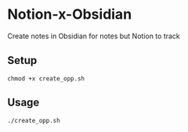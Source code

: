 # Notion-x-Obsidian
Create notes in Obsidian for notes but Notion to track


## Setup

```
chmod +x create_opp.sh
```

## Usage

```
./create_opp.sh
```